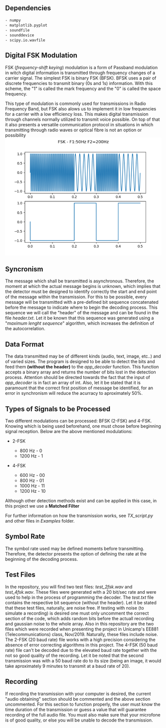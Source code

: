 ## Dependencies
    - numpy
    - matplotlib.pyplot
    - soundfile
    - sounddevice
    - scipy.io.wavfile

## Digital FSK Modulation
FSK (*frequency-shift keying*) modulation is a form of Passband modulation in witch digital information is transmitted through frequency changes of a carrier signal. The simplest FSK is binary FSK (BFSK). BFSK uses a pair of discrete frequencies to transmit binary (0s and 1s) information. With this scheme, the "1" is called the mark frequency and the "0" is called the space frequency.


This type of modulation is commonly used for transmissions in Radio Frequency Band, but FSK also alows us to implement it in low frequencies for a carrier with a low efficiency loss. This makes digital transmission through channels normally utilized to transmit voice possible. On top of that it also presents a versatile communication protocol in situations in which transmitting through radio waves or optical fibre is not an option or possibility
![FSK Modulation](FSK.png)

## Syncronism
The message which shall be transmitted is asynchronous. Therefore, the moment at which the actual message begins is unknown, which implies that the detector must be designed to identify correctly the start and end point of the message within the transmission. For this to be possible, every message will be transmitted with a pre-defined bit sequence concatenated before the message to indicate where to begin the decoding process. This sequence we will call the "header" of the message and can be found in the file *header.txt*. Let it be known that this sequence was generated using a "*maximum lenght sequence*" algorithm, which increases the definition of the autocorrelation.

## Data Format
The data transmitted may be of different kinds (audio, text, image, etc..) and of varied sizes. The program is designed to be able to detect the bits and feed them **(without the header)** to the *app_decoder* function. This function accepts a binary array and returns the number of bits lost in the detection process. Attention should be directed towards the fact that the input of *app_decoder* is in fact an array of int. Also, let it be stated that it is paramount that the correct first position of message be identified, for an error in synchronism will reduce the acurracy to aproximately 50%.


## Types of Signals to be Processed
Two different modulations can be processed: BFSK (2-FSK) and 4-FSK. Knowing which is being used beforehand, one must chose before beginning signal reception. Below are the above mentioned modulations:

- 2-FSK
    - 800 Hz - 0
    - 1200 Hz - 1

- 4-FSK
    - 600 Hz - 00
    - 800 Hz - 01
    - 1000 Hz - 11
    - 1200 Hz - 10
    
Although other detection methods exist and can be applied in this case, in this project we use a **Matched Filter**

For further information on how the transmission works, see *TX_script.py* and other files in *Examples* folder.

## Symbol Rate
The symbol rate used may be defined moments before transmitting. Therefore, the detector presents the option of defining the rate at the beginning of the decoding process.


## Test Files
In the repository, you will find two test files: *test_2fsk.wav* and *test_4fsk.wav*. These files were generated with a 20 bit/sec rate and were used to help in the process of programming the decoder. The *test.txt* file contains the respective bit sequence (without the header). Let it be stated that these test files, naturally, are noise free. If testing with noise (to simulate a recording) is desired one must only uncomment the correct section of the code, which adds random bits before the actuall recording and gaussian noise to the whole array.
Also in this repository are the two files which were recorded when presenting the project in Unicamp's EE881 (Telecommunications) class, Nov/2019. Naturally, these files include noise. The 2-FSK (20 baud rate) file works with a high precision considering the absence of error correcting algorithms in this project. The 4-FSK (50 baud rate) file can't be decoded due to the elevated baud rate together with the not so good quality of the recording. Let it be noted that the second transmission was with a 50 baud rate do to its size (being an image, it would take aproximately 9 minutes to transmit at a baud rate of 20).

## Recording 
If recording the transmission with your computer is desired, the current "audio obtaining" section should be commented and the above section uncommented. For this section to function properly, the user must know the time duration of the transmission or guess a value that will guarantee recording of the full audio file. You must also make sure that your microfone is of good quality, or else you will be unable to decode the transmission.

